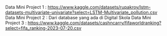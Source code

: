 Data Mini Project 1 : https://www.kaggle.com/datasets/rupakroy/lstm-datasets-multivariate-univariate?select=LSTM-Multivariate_pollution.csv
Data Mini Project 2 : Dari database yang ada di Digital Skola
Data Mini Project 3 : https://www.kaggle.com/datasets/cashncarry/fifaworldranking?select=fifa_ranking-2023-07-20.csv

